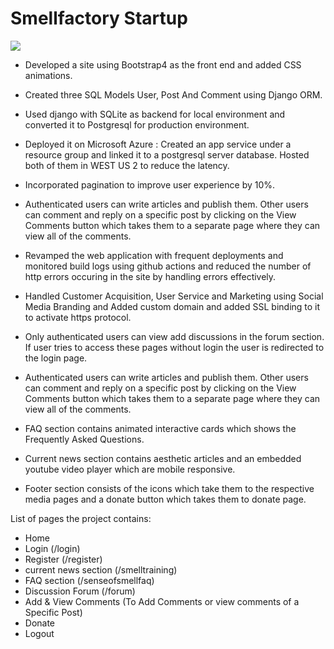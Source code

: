 # Smellfactory Startup

 
 
 ![](readmegifs/Project.gif)



 -  Developed a site using Bootstrap4 as the front end and added CSS animations.
  -   Created three SQL Models User, Post And Comment using Django ORM.
  -   Used django with SQLite as backend for local environment and converted it to Postgresql for production environment. 
  -   Deployed it on Microsoft Azure : Created an app service under a resource group and linked it to a postgresql server database. Hosted both of them in WEST US 2 to reduce the latency. 
  -  Incorporated pagination to improve user experience by 10\%.
  -   Authenticated users can write articles and publish them. Other users can comment and reply on a specific post by clicking on the View Comments button which takes them to a separate page where they can view all of the comments.
  -   Revamped the web application with frequent deployments and monitored build logs using github actions and reduced the number of http errors occuring in the site by handling errors effectively. 
  -  Handled Customer Acquisition, User Service and Marketing using Social Media Branding and Added custom domain and added SSL binding to it to activate https protocol.
 
  -  Only authenticated users can view add discussions in the forum section. If user tries to access these pages without login the user is redirected to the login page. 
  -   Authenticated users can write articles and publish them. Other users can comment and reply on a specific post by clicking on the View Comments button which takes them to a separate page where they can view all of the comments.

  -   FAQ section contains animated interactive cards which shows the Frequently Asked Questions.

  -   Current news section contains aesthetic articles and an embedded youtube video player which are mobile responsive.

  -   Footer section consists of the icons which take them to the respective media pages and a donate button which takes them to donate page.
 




List of pages the project contains:

  - Home
  - Login (/login)
  - Register (/register)
  - current news section (/smelltraining)
  - FAQ section (/senseofsmellfaq)
  - Discussion Forum (/forum)
  - Add & View Comments (To Add Comments or view comments of a Specific Post)
  - Donate
  - Logout






